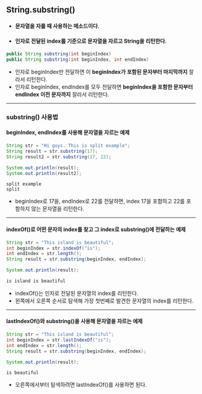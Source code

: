 ## String.substring()

- #### 문자열을 자를 때 사용하는 메소드이다.
- #### 인자로 전달된 index를 기준으로 문자열을 자르고 String을 리턴한다.

```java
public String substring(int beginIndex)
public String substring(int beginIndex, int endIndex)
```

- 인자로 beginIndex만 전달하면 이 **beginIndex가 포함된 문자부터 마지막까지** 잘라서 리턴한다.
- 인자로 beginIndex, endIndex를 모두 전달하면 **beginIndex을 포함한 문자부터 endIndex 이전 문자까지** 잘라서 리턴한다.

---

### substring() 사용법

#### beginIndex, endIndex를 사용해 문자열을 자르는 예제

```java
String str = "Hi guys. This is split example";
String result = str.substring(17);
String result2 = str.substring(17, 22);

System.out.println(result);
System.out.println(result2);
```

```
split example
split
```

- beginIndex로 17을, endIndex로 22를 전달하면, index 17을 포함하고 22를 포함하지 않는 문자열을 리턴한다.

---

#### indexOf()로 어떤 문자의 index를 찾고 그 index로 substring()에 전달하는 예제

```java
String str = "This island is beautiful";
int beginIndex = str.indexOf("is");
int endIndex = str.length();
String result = str.substring(beginIndex, endIndex);

System.out.println(result);
```

```java
is island is beautiful
```

- indexOf()는 인자로 전달된 문자열의 index를 리턴한다.
- 왼쪽에서 오른쪽 순서로 탐색해 가장 첫번째로 발견한 문자열의 index를 리턴한다.

---

#### lastIndexOf()와 substring()을 사용해 문자열을 자르는 에제

```java
String str = "This island is beautiful";
int beginIndex = str.lastIndexOf("is");
int endIndex = str.length();
String result = str.substring(beginIndex, endIndex);

System.out.println(result);
```

```
is beautiful
```

- 오른쪽에서부터 탐색하려면 lastIndexOf()를 사용하면 된다.